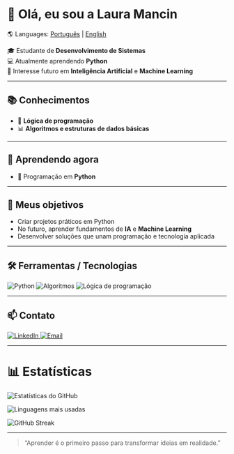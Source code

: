 # 👋 Olá, eu sou a Laura Mancin

🌎 Languages: [Português](README.md) | [English](README-en.md)

🎓 Estudante de **Desenvolvimento de Sistemas**  
💻 Atualmente aprendendo **Python**  
🤖 Interesse futuro em **Inteligência Artificial** e **Machine Learning**

---

## 📚 Conhecimentos
- 🧠 **Lógica de programação**  
- 📊 **Algoritmos e estruturas de dados básicas**

---

## 🚀 Aprendendo agora
- 🐍 Programação em **Python**

---

## 🎯 Meus objetivos
- Criar projetos práticos em Python  
- No futuro, aprender fundamentos de **IA** e **Machine Learning**  
- Desenvolver soluções que unam programação e tecnologia aplicada

---

## 🛠️ Ferramentas / Tecnologias
![Python](https://img.shields.io/badge/Python-3670A0?style=for-the-badge&logo=python&logoColor=ffdd54)
![Algoritmos](https://img.shields.io/badge/Algoritmos-ff6f61?style=for-the-badge)
![Lógica de programação](https://img.shields.io/badge/L%C3%B3gica%20de%20programa%C3%A7%C3%A3o-4fc08d?style=for-the-badge)

---

## 📫 Contato
<!-- Botão do LinkedIn --> 
  <a href="https://www.linkedin.com/in/laura-mancin-591561366/" target="_blank"> 
    <img src="https://img.shields.io/badge/LinkedIn-0077B5?style=for-the-badge&logo=linkedin&logoColor=white" alt="LinkedIn"/> 
  </a>
<!-- Botão de E-mail -->
  <a href="mailto:lauramancin8@gmail.com">
    <img src="https://img.shields.io/badge/Email-D14836?style=for-the-badge&logo=gmail&logoColor=white" alt="Email"/>
  </a>
</p>

---

# 📊 Estatísticas

<!-- Estatísticas gerais do GitHub -->
![Estatísticas do GitHub](https://github-readme-stats.vercel.app/api?username=LauraMancin&show_icons=true&theme=synthwave)

<!-- Linguagens mais usadas -->
![Linguagens mais usadas](https://github-readme-stats.vercel.app/api/top-langs/?username=LauraMancin&layout=compact&langs_count=8&theme=synthwave)

<!-- Contribuições em streak -->
![GitHub Streak](https://streak-stats.demolab.com/?user=LauraMancin&theme=onedark)

---

> “Aprender é o primeiro passo para transformar ideias em realidade.”
